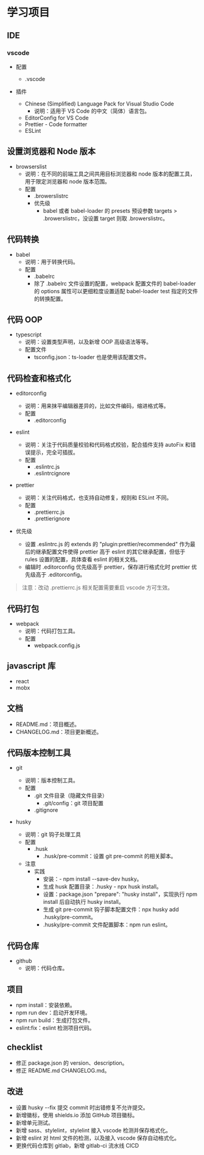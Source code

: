 # 学习项目

## IDE

### vscode

- 配置
  - .vscode

- 插件
  - Chinese (Simplified) Language Pack for Visual Studio Code
    - 说明：适用于 VS Code 的中文（简体）语言包。
  - EditorConfig for VS Code
  - Prettier - Code formatter
  - ESLint

## 设置浏览器和 Node 版本

- browserslist
  - 说明：在不同的前端工具之间共用目标浏览器和 node 版本的配置工具，用于限定浏览器和 node 版本范围。
  - 配置
    - .browerslistrc
    - 优先级
      - babel 或者 babel-loader 的 presets 预设参数 targets > .browerslistrc，没设置 target 则取 .browerslistrc。

## 代码转换

- babel
  - 说明：用于转换代码。
  - 配置
    - .babelrc
    - 除了 .babelrc 文件设置的配置，webpack 配置文件的 babel-loader 的 options 属性可以更细粒度设置适配 babel-loader test 指定的文件的转换配置。

## 代码 OOP

- typescript
  - 说明：设置类型声明，以及新增 OOP 高级语法等等。
  - 配置文件
    - tsconfig.json：ts-loader 也是使用该配置文件。


## 代码检查和格式化

- editorconfig
  - 说明：用来抹平编辑器差异的，比如文件编码，缩进格式等。
  - 配置
    - .editorconfig

- eslint
  - 说明：关注于代码质量校验和代码格式校验，配合插件支持 autoFix 和错误提示，完全可插拔。
  - 配置
    - .eslintrc.js
    - .eslintrcignore

- prettier
  - 说明：关注代码格式，也支持自动修复，规则和 ESLint 不同。
  - 配置
    - .prettierrc.js
    - .prettierignore

- 优先级
  - 设置 .eslintrc.js 的 extends 的 "plugin:prettier/recommended" 作为最后的继承配置文件使得 prettier 高于 eslint 的其它继承配置，但低于 rules 设置的配置，具体查看 eslint 的相关文档。
  - 编辑时 .editorconfig 优先级高于 prettier，保存进行格式化时 prettier 优先级高于 .editorconfig。

> 注意：改动 .prettierrc.js 相关配置需要重启 vscode 方可生效。

## 代码打包

- webpack
  - 说明：代码打包工具。
  - 配置
    - webpack.config.js

## javascript 库

- react
- mobx

## 文档

- README.md：项目概述。
- CHANGELOG.md：项目更新概述。

## 代码版本控制工具

- git
  - 说明：版本控制工具。
  - 配置
    - .git 文件目录（隐藏文件目录）
      - .git/config：git 项目配置
    - .gitignore

- husky
  - 说明：git 钩子处理工具
  - 配置
    - .husk
      - .husk/pre-commit：设置 git pre-commit 的相关脚本。
  - 注意
    - 实践
      - 安装：- npm install --save-dev husky。
      - 生成 husk 配置目录：.husky -  npx husk install。
      - 设置：package.json "prepare": "husky install"，实现执行 npm install 后自动执行 husky install。
      - 生成 git pre-commit 钩子脚本配置文件：npx husky add .husky/pre-commit。
      - .husky/pre-commit 文件配置脚本：npm run eslint。

## 代码仓库

- github
  - 说明：代码仓库。

## 项目

- npm install：安装依赖。
- npm run dev：启动开发环境。
- npm run build：生成打包文件。
- eslint:fix：eslint 检测项目代码。

## checklist

- 修正 package.json 的 version、description。
- 修正 README.md CHANGELOG.md。

## 改进

- 设置 husky --fix 提交 commit 时出错修复不允许提交。
- 新增徽标，使用 shields.io 添加 GitHub 项目徽标。
- 新增单元测试。
- 新增 sass、stylelint，stylelint 接入 vscode 检测并保存格式化。
- 新增 eslint 对 html 文件的检测，以及接入 vscode 保存自动格式化。
- 更换代码仓库到 gitlab，新增 gitlab-ci 流水线 CICD
